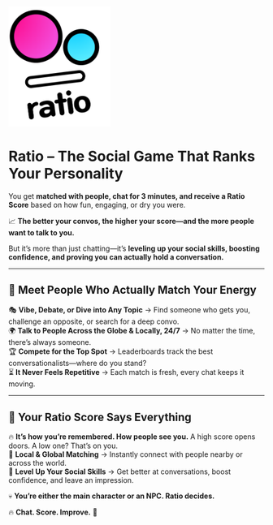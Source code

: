 <div align="left">
  <img src="https://github.com/gv3Dev/ratio.me/blob/main/assets/ratio-clipped.png?raw=true" alt="Ratio App" width="200"/>
</div>

# Ratio – The Social Game That Ranks Your Personality

You get **matched with people, chat for 3 minutes, and receive a Ratio Score** based on how fun, engaging, or dry you were.

📈 **The better your convos, the higher your score—and the more people want to talk to you.**

But it’s more than just chatting—it’s **leveling up your social skills, boosting confidence, and proving you can actually hold a conversation.**

---

## 🔹 Meet People Who Actually Match Your Energy
🎭 **Vibe, Debate, or Dive into Any Topic** → Find someone who gets you, challenge an opposite, or search for a deep convo.  
🌍 **Talk to People Across the Globe & Locally, 24/7** → No matter the time, there’s always someone.  
🏆 **Compete for the Top Spot** → Leaderboards track the best conversationalists—where do you stand?  
⏳ **It Never Feels Repetitive** → Each match is fresh, every chat keeps it moving.  

---

## 🔹 Your Ratio Score Says Everything
🔥 **It’s how you’re remembered. How people see you.** A high score opens doors. A low one? That’s on you.  
📍 **Local & Global Matching** → Instantly connect with people nearby or across the world.  
🚀 **Level Up Your Social Skills** → Get better at conversations, boost confidence, and leave an impression.  

💀 **You’re either the main character or an NPC. Ratio decides.**

🔥 **Chat. Score. Improve.** 🚀